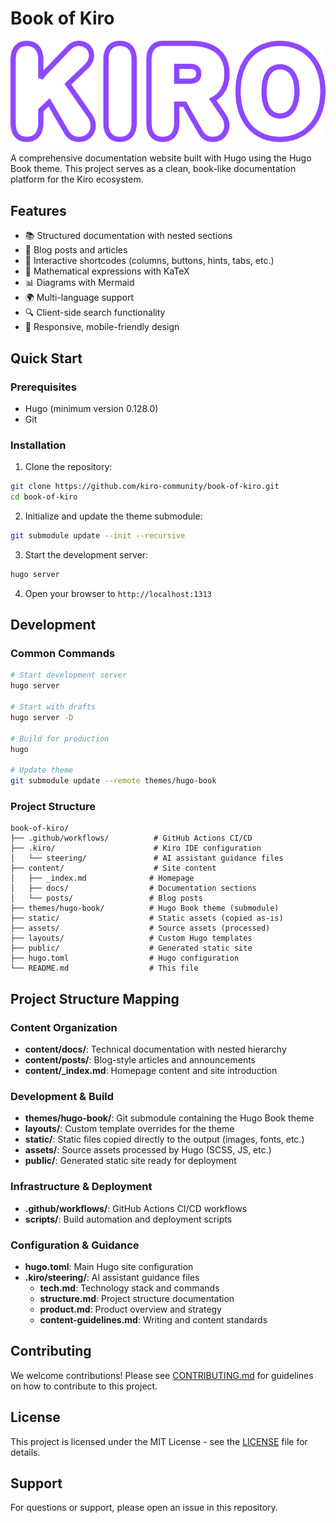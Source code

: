 # Book of Kiro

![](./kiro_text.svg)

A comprehensive documentation website built with Hugo using the Hugo Book theme. This project serves as a clean, book-like documentation platform for the Kiro ecosystem.

## Features

- 📚 Structured documentation with nested sections
- 📝 Blog posts and articles
- 🎨 Interactive shortcodes (columns, buttons, hints, tabs, etc.)
- 🧮 Mathematical expressions with KaTeX
- 📊 Diagrams with Mermaid
- 🌍 Multi-language support
- 🔍 Client-side search functionality
- 📱 Responsive, mobile-friendly design

## Quick Start

### Prerequisites

- Hugo (minimum version 0.128.0)
- Git

### Installation

1. Clone the repository:
```bash
git clone https://github.com/kiro-community/book-of-kiro.git
cd book-of-kiro
```

2. Initialize and update the theme submodule:
```bash
git submodule update --init --recursive
```

3. Start the development server:
```bash
hugo server
```

4. Open your browser to `http://localhost:1313`

## Development

### Common Commands

```bash
# Start development server
hugo server

# Start with drafts
hugo server -D

# Build for production
hugo

# Update theme
git submodule update --remote themes/hugo-book
```

### Project Structure

```
book-of-kiro/
├── .github/workflows/          # GitHub Actions CI/CD
├── .kiro/                      # Kiro IDE configuration
│   └── steering/               # AI assistant guidance files
├── content/                    # Site content
│   ├── _index.md              # Homepage
│   ├── docs/                  # Documentation sections
│   └── posts/                 # Blog posts
├── themes/hugo-book/          # Hugo Book theme (submodule)
├── static/                    # Static assets (copied as-is)
├── assets/                    # Source assets (processed)
├── layouts/                   # Custom Hugo templates
├── public/                    # Generated static site
├── hugo.toml                  # Hugo configuration
└── README.md                  # This file
```

## Project Structure Mapping

### Content Organization
- **content/docs/**: Technical documentation with nested hierarchy
- **content/posts/**: Blog-style articles and announcements
- **content/_index.md**: Homepage content and site introduction

### Development & Build
- **themes/hugo-book/**: Git submodule containing the Hugo Book theme
- **layouts/**: Custom template overrides for the theme
- **static/**: Static files copied directly to the output (images, fonts, etc.)
- **assets/**: Source assets processed by Hugo (SCSS, JS, etc.)
- **public/**: Generated static site ready for deployment

### Infrastructure & Deployment
- **.github/workflows/**: GitHub Actions CI/CD workflows
- **scripts/**: Build automation and deployment scripts

### Configuration & Guidance
- **hugo.toml**: Main Hugo site configuration
- **.kiro/steering/**: AI assistant guidance files
  - **tech.md**: Technology stack and commands
  - **structure.md**: Project structure documentation
  - **product.md**: Product overview and strategy
  - **content-guidelines.md**: Writing and content standards

## Contributing

We welcome contributions! Please see [CONTRIBUTING.md](CONTRIBUTING.md) for guidelines on how to contribute to this project.

## License

This project is licensed under the MIT License - see the [LICENSE](LICENSE) file for details.

## Support

For questions or support, please open an issue in this repository.